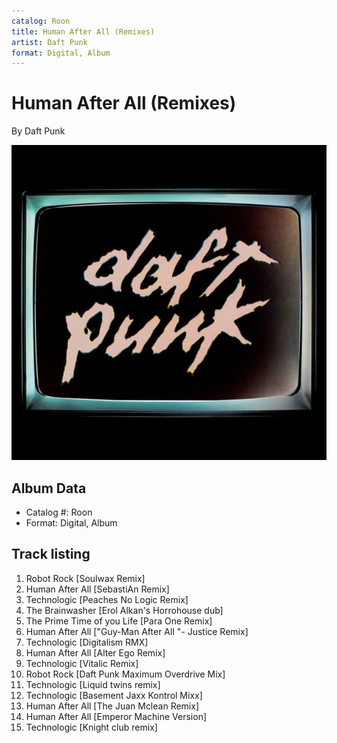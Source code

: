 ```yaml
---
catalog: Roon
title: Human After All (Remixes)
artist: Daft Punk
format: Digital, Album
---
```


# Human After All (Remixes)

By Daft Punk

![](../../assets/albumcovers/Daft_Punk-Human_After_All_Remixes.png)

## Album Data

- Catalog #: Roon
- Format: Digital, Album


## Track listing


1. Robot Rock [Soulwax Remix]
2. Human After All [SebastiAn Remix]
3. Technologic [Peaches No Logic Remix]
4. The Brainwasher [Erol Alkan's Horrohouse dub]
5. The Prime Time of you Life [Para One Remix]
6. Human After All ["Guy-Man After All "- Justice Remix]
7. Technologic [Digitalism RMX]
8. Human After All [Alter Ego Remix]
9. Technologic [Vitalic Remix]
10. Robot Rock [Daft Punk Maximum Overdrive Mix]
11. Technologic [Liquid twins remix]
12. Technologic [Basement Jaxx Kontrol Mixx]
13. Human After All [The Juan Mclean Remix]
14. Human After All [Emperor Machine Version]
15. Technologic [Knight club remix]

